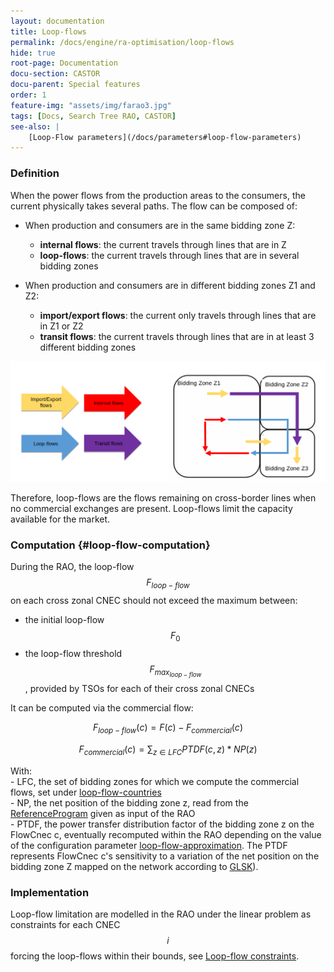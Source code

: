 ```yaml
---
layout: documentation
title: Loop-flows
permalink: /docs/engine/ra-optimisation/loop-flows
hide: true
root-page: Documentation
docu-section: CASTOR
docu-parent: Special features
order: 1
feature-img: "assets/img/farao3.jpg"
tags: [Docs, Search Tree RAO, CASTOR]
see-also: | 
    [Loop-Flow parameters](/docs/parameters#loop-flow-parameters)
---
```


### Definition
When the power flows from the production areas to the consumers, the current physically takes several paths. The flow can be composed of:

- When production and consumers are in the same bidding zone Z:
  - **internal flows**: the current travels through lines that are in Z
  - **loop-flows**: the current travels through lines that are in several bidding zones

- When production and consumers are in different bidding zones Z1 and Z2:
  - **import/export flows**: the current only travels through lines that are in Z1 or Z2
  - **transit flows**: the current travels through lines that are in at least 3 different bidding zones

![Different types of flows](/assets/img/Flows.png)

Therefore, loop-flows are the flows remaining on cross-border 
lines when no commercial exchanges are present. Loop-flows limit the capacity available for the market.

### Computation {#loop-flow-computation}

During the RAO, the loop-flow $$F_{loop-flow}$$ on each cross zonal CNEC should not exceed the maximum between:

- the initial loop-flow $$F_0$$
- the loop-flow threshold $$ F_{max_{loop-flow}} $$, provided by TSOs for each of their cross zonal CNECs

It can be computed via the commercial flow:

$$\begin{equation}
F_{loop-flow}(c) = F(c) - F_{commercial}(c)
\end{equation}$$

$$\begin{equation}
F_{commercial} (c) = \sum_{z \in LFC} PTDF(c,z) * NP(z)
\end{equation}$$

With: <br> - LFC, the set of bidding zones for which we compute the commercial flows, set under [loop-flow-countries](/docs/parameters#loop-flow-countries)
<br> - NP, the net position of the bidding zone z, read from the [ReferenceProgram](/docs/input-data/reference-program) given as input of the RAO 
<br> - PTDF, the power transfer distribution factor of the bidding zone z on the FlowCnec c, eventually recomputed within the RAO depending on the value of the configuration parameter [loop-flow-approximation](/docs/parameters#loop-flow-approximation).
The PTDF represents FlowCnec c's sensitivity to a variation of the net position on the bidding zone Z mapped on the network according to [GLSK](/docs/input-data/glsk)).


### Implementation
Loop-flow limitation are modelled in the RAO under the linear problem as constraints for each CNEC $$i$$ forcing the loop-flows within their bounds, see [Loop-flow constraints](/docs/castor/linear-optimisation-problem/max-loop-flow-filler).